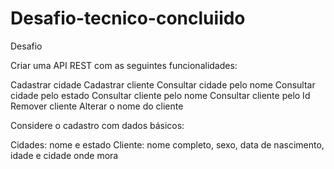 # Desafio-tecnico-concluiido
Desafio

Criar uma API REST com as seguintes funcionalidades:

 

Cadastrar cidade
Cadastrar cliente
Consultar cidade pelo nome
Consultar cidade pelo estado
Consultar cliente pelo nome
Consultar cliente pelo Id
Remover cliente
Alterar o nome do cliente

 

Considere o cadastro com dados básicos:

Cidades: nome e estado
Cliente: nome completo, sexo, data de nascimento, idade e cidade onde mora
